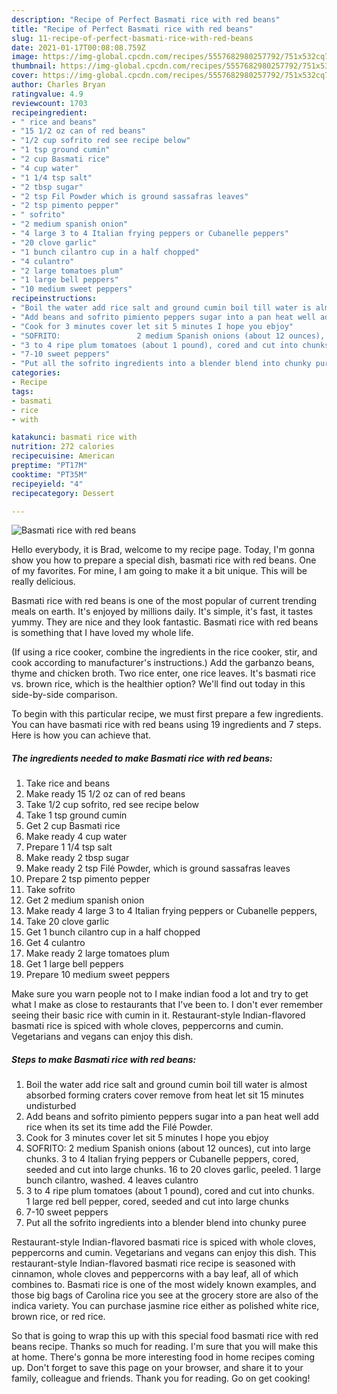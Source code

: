 ```yaml
---
description: "Recipe of Perfect Basmati rice with red beans"
title: "Recipe of Perfect Basmati rice with red beans"
slug: 11-recipe-of-perfect-basmati-rice-with-red-beans
date: 2021-01-17T00:08:08.759Z
image: https://img-global.cpcdn.com/recipes/5557682980257792/751x532cq70/basmati-rice-with-red-beans-recipe-main-photo.jpg
thumbnail: https://img-global.cpcdn.com/recipes/5557682980257792/751x532cq70/basmati-rice-with-red-beans-recipe-main-photo.jpg
cover: https://img-global.cpcdn.com/recipes/5557682980257792/751x532cq70/basmati-rice-with-red-beans-recipe-main-photo.jpg
author: Charles Bryan
ratingvalue: 4.9
reviewcount: 1703
recipeingredient:
- " rice and beans"
- "15 1/2 oz can of red beans"
- "1/2 cup sofrito red see recipe below"
- "1 tsp ground cumin"
- "2 cup Basmati rice"
- "4 cup water"
- "1 1/4 tsp salt"
- "2 tbsp sugar"
- "2 tsp Fil Powder which is ground sassafras leaves"
- "2 tsp pimento pepper"
- " sofrito"
- "2 medium spanish onion"
- "4 large 3 to 4 Italian frying peppers or Cubanelle peppers"
- "20 clove garlic"
- "1 bunch cilantro cup in a half chopped"
- "4 culantro"
- "2 large tomatoes plum"
- "1 large bell peppers"
- "10 medium sweet peppers"
recipeinstructions:
- "Boil the water add rice salt and ground cumin boil till water is almost absorbed  forming craters cover remove from heat let sit 15 minutes undisturbed"
- "Add beans and sofrito pimiento peppers sugar into a pan heat well add rice when its set its time add the Filé Powder."
- "Cook for 3 minutes cover let sit 5 minutes I hope you ebjoy"
- "SOFRITO:                 2 medium Spanish onions (about 12 ounces), cut into large chunks.                               3 to 4 Italian frying peppers or Cubanelle peppers, cored, seeded and cut into large chunks.                   16 to 20 cloves garlic, peeled.                           1 large bunch cilantro, washed.                      4 leaves culantro"
- "3 to 4 ripe plum tomatoes (about 1 pound), cored and cut into chunks.       1 large red bell pepper, cored, seeded and cut into large chunks"
- "7-10 sweet peppers"
- "Put all the sofrito ingredients into a blender blend into chunky puree"
categories:
- Recipe
tags:
- basmati
- rice
- with

katakunci: basmati rice with 
nutrition: 272 calories
recipecuisine: American
preptime: "PT17M"
cooktime: "PT35M"
recipeyield: "4"
recipecategory: Dessert

---
```



![Basmati rice with red beans](https://img-global.cpcdn.com/recipes/5557682980257792/751x532cq70/basmati-rice-with-red-beans-recipe-main-photo.jpg)

Hello everybody, it is Brad, welcome to my recipe page. Today, I'm gonna show you how to prepare a special dish, basmati rice with red beans. One of my favorites. For mine, I am going to make it a bit unique. This will be really delicious.

Basmati rice with red beans is one of the most popular of current trending meals on earth. It's enjoyed by millions daily. It's simple, it's fast, it tastes yummy. They are nice and they look fantastic. Basmati rice with red beans is something that I have loved my whole life.

(If using a rice cooker, combine the ingredients in the rice cooker, stir, and cook according to manufacturer&#39;s instructions.) Add the garbanzo beans, thyme and chicken broth. Two rice enter, one rice leaves. It&#39;s basmati rice vs. brown rice, which is the healthier option? We&#39;ll find out today in this side-by-side comparison.


To begin with this particular recipe, we must first prepare a few ingredients. You can have basmati rice with red beans using 19 ingredients and 7 steps. Here is how you can achieve that.

<!--inarticleads1-->

##### The ingredients needed to make Basmati rice with red beans:

1. Take  rice and beans
1. Make ready 15 1/2 oz can of red beans
1. Take 1/2 cup sofrito, red see recipe below
1. Take 1 tsp ground cumin
1. Get 2 cup Basmati rice
1. Make ready 4 cup water
1. Prepare 1 1/4 tsp salt
1. Make ready 2 tbsp sugar
1. Make ready 2 tsp Filé Powder, which is ground sassafras leaves
1. Prepare 2 tsp pimento pepper
1. Take  sofrito
1. Get 2 medium spanish onion
1. Make ready 4 large 3 to 4 Italian frying peppers or Cubanelle peppers,
1. Take 20 clove garlic
1. Get 1 bunch cilantro cup in a half chopped
1. Get 4 culantro
1. Make ready 2 large tomatoes plum
1. Get 1 large bell peppers
1. Prepare 10 medium sweet peppers


Make sure you warn people not to I make indian food a lot and try to get what I make as close to restaurants that I&#39;ve been to. I don&#39;t ever remember seeing their basic rice with cumin in it. Restaurant-style Indian-flavored basmati rice is spiced with whole cloves, peppercorns and cumin. Vegetarians and vegans can enjoy this dish. 

<!--inarticleads2-->

##### Steps to make Basmati rice with red beans:

1. Boil the water add rice salt and ground cumin boil till water is almost absorbed  forming craters cover remove from heat let sit 15 minutes undisturbed
1. Add beans and sofrito pimiento peppers sugar into a pan heat well add rice when its set its time add the Filé Powder.
1. Cook for 3 minutes cover let sit 5 minutes I hope you ebjoy
1. SOFRITO:                 2 medium Spanish onions (about 12 ounces), cut into large chunks.                               3 to 4 Italian frying peppers or Cubanelle peppers, cored, seeded and cut into large chunks.                   16 to 20 cloves garlic, peeled.                           1 large bunch cilantro, washed.                      4 leaves culantro
1. 3 to 4 ripe plum tomatoes (about 1 pound), cored and cut into chunks.       1 large red bell pepper, cored, seeded and cut into large chunks
1. 7-10 sweet peppers
1. Put all the sofrito ingredients into a blender blend into chunky puree


Restaurant-style Indian-flavored basmati rice is spiced with whole cloves, peppercorns and cumin. Vegetarians and vegans can enjoy this dish. This restaurant-style Indian-flavored basmati rice recipe is seasoned with cinnamon, whole cloves and peppercorns with a bay leaf, all of which combines to. Basmati rice is one of the most widely known examples, and those big bags of Carolina rice you see at the grocery store are also of the indica variety. You can purchase jasmine rice either as polished white rice, brown rice, or red rice. 

So that is going to wrap this up with this special food basmati rice with red beans recipe. Thanks so much for reading. I'm sure that you will make this at home. There's gonna be more interesting food in home recipes coming up. Don't forget to save this page on your browser, and share it to your family, colleague and friends. Thank you for reading. Go on get cooking!
